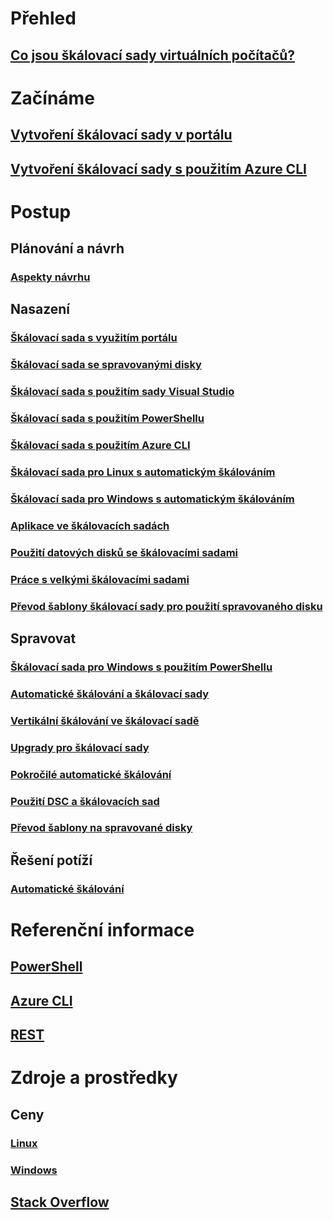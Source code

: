 # Přehled
## [Co jsou škálovací sady virtuálních počítačů?](virtual-machine-scale-sets-overview.md)

# Začínáme
## [Vytvoření škálovací sady v portálu](virtual-machine-scale-sets-portal-create.md)
## [Vytvoření škálovací sady s použitím Azure CLI](virtual-machine-scale-sets-linux-create-cli.md)

# Postup
## Plánování a návrh
### [Aspekty návrhu](virtual-machine-scale-sets-design-overview.md)

## Nasazení
### [Škálovací sada s využitím portálu](virtual-machine-scale-sets-portal-create.md)
### [Škálovací sada se spravovanými disky](virtual-machine-scale-sets-managed-disks.md)
### [Škálovací sada s použitím sady Visual Studio](virtual-machine-scale-sets-vs-create.md)
### [Škálovací sada s použitím PowerShellu](virtual-machine-scale-sets-windows-create.md)
### [Škálovací sada s použitím Azure CLI](virtual-machine-scale-sets-linux-create-cli.md)
### [Škálovací sada pro Linux s automatickým škálováním](virtual-machine-scale-sets-linux-autoscale.md)
### [Škálovací sada pro Windows s automatickým škálováním](virtual-machine-scale-sets-windows-autoscale.md)
### [Aplikace ve škálovacích sadách](virtual-machine-scale-sets-deploy-app.md)
### [Použití datových disků se škálovacími sadami](virtual-machine-scale-sets-attached-disks.md)
### [Práce s velkými škálovacími sadami](virtual-machine-scale-sets-placement-groups.md)
### [Převod šablony škálovací sady pro použití spravovaného disku](virtual-machine-scale-sets-convert-template-to-md.md)



## Spravovat
### [Škálovací sada pro Windows s použitím PowerShellu](virtual-machine-scale-sets-windows-manage.md)
### [Automatické škálování a škálovací sady](virtual-machine-scale-sets-autoscale-overview.md)
### [Vertikální škálování ve škálovací sadě](virtual-machine-scale-sets-vertical-scale-reprovision.md)
### [Upgrady pro škálovací sady](virtual-machine-scale-sets-upgrade-scale-set.md)
### [Pokročilé automatické škálování](../monitoring-and-diagnostics/insights-advanced-autoscale-virtual-machine-scale-sets.md)
### [Použití DSC a škálovacích sad](virtual-machine-scale-sets-dsc.md)
### [Převod šablony na spravované disky](virtual-machine-scale-sets-convert-template-to-md.md)

## Řešení potíží
### [Automatické škálování](virtual-machine-scale-sets-troubleshoot.md)

# Referenční informace
## [PowerShell](/powershell/azureps-cmdlets-docs)
## [Azure CLI](../virtual-machines/azure-cli-arm-commands.md)
## [REST](/rest/api/virtualmachinescalesets/)

# Zdroje a prostředky
## Ceny 
### [Linux](https://azure.microsoft.com/pricing/details/virtual-machine-scale-sets/linux/)
### [Windows](https://azure.microsoft.com/pricing/details/virtual-machine-scale-sets/windows/)
## [Stack Overflow](http://stackoverflow.com/questions/tagged/azure-vm-scale-set)


<!--HONumber=Feb17_HO3-->


